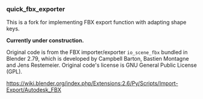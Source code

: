 ### quick_fbx_exporter

This is a fork for implementing FBX export function with adapting shape keys.

**Currently under construction.**

Original code is from the FBX importer/exporter `io_scene_fbx` bundled in Blender 2.79, which is developed by Campbell Barton, Bastien Montagne and Jens Restemeier. Original code's license is GNU General Public License (GPL).

https://wiki.blender.org/index.php/Extensions:2.6/Py/Scripts/Import-Export/Autodesk_FBX
